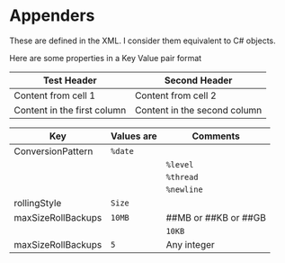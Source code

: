 # Appenders
These are defined in the XML. I consider them equivalent to C# objects.


Here are some properties in a Key Value pair format

Test Header | Second Header
------------ | -------------
Content from cell 1 | Content from cell 2
Content in the first column | Content in the second column


 Key						| Values are	|       Comments
 ------------				|-------------	|-------------
 ConversionPattern			|```%date```	|
							||```%level```	| This level 
							||```%thread```	| Thread number
							||```%newline```| Puts in a new line char
 rollingStyle				|```Size```		| 
 maxSizeRollBackups			|```10MB```		| ##MB or ##KB or ##GB
							||```10KB```		|
 maxSizeRollBackups			|```5```		| Any integer 
 
